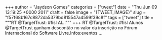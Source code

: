 
+++
author = "Jaydson Gomes"
categories = ["tweet"]
date = "Thu Jun 09 13:19:25 +0000 2011"
draft = false
image = "{TWEET_IMAGE}"
slug = "f57f68b167c8872da5379bd815547a4599f39c8f"
tags = ["tweet"]
title = """RT @TargetTrust: #fisl Al..."""
+++
RT @TargetTrust: #fisl Alunos @TargetTrust ganham descontão no valor da inscrição no Fórum Internacional do Software Livre.Infos:eventos ...
